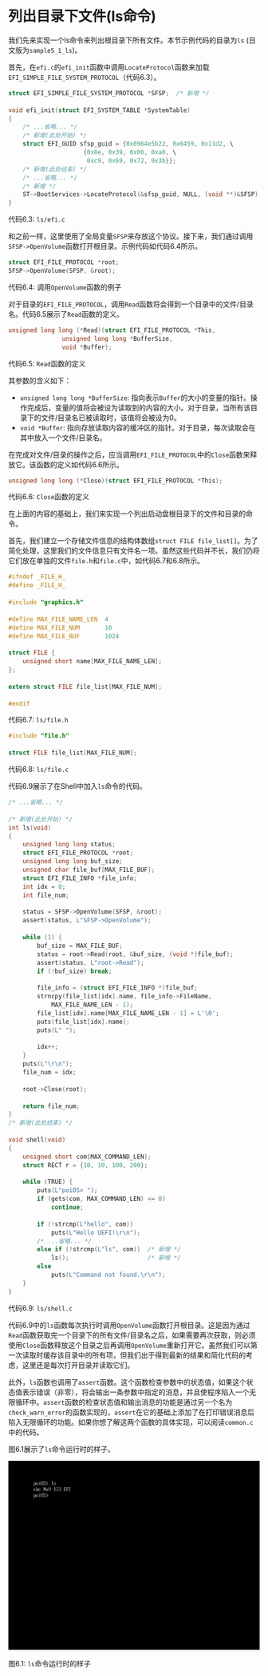 # 列出目录下文件(ls命令)

我们先来实现一个ls命令来列出根目录下所有文件。本节示例代码的目录为`ls` (日文版为`sample5_1_ls`)。

首先，在`efi.c`的`efi_init`函数中调用`LocateProtocol`函数来加载`EFI_SIMPLE_FILE_SYSTEM_PROTOCOL`（代码6.3）。

```c
struct EFI_SIMPLE_FILE_SYSTEM_PROTOCOL *SFSP;  /* 新增 */

void efi_init(struct EFI_SYSTEM_TABLE *SystemTable)
{
    /* ...省略... */
    /* 新增(此处开始) */
    struct EFI_GUID sfsp_guid = {0x0964e5b22, 0x6459, 0x11d2, \
                     {0x8e, 0x39, 0x00, 0xa0, \
                      0xc9, 0x69, 0x72, 0x3b}};
    /* 新增(此处结束) */
    /* ...省略... */
    /* 新增 */
    ST->BootServices->LocateProtocol(&sfsp_guid, NULL, (void **)&SFSP);
}
```

代码6.3: `ls/efi.c`

和之前一样，这里使用了全局变量`SFSP`来存放这个协议。接下来，我们通过调用`SFSP->OpenVolume`函数打开根目录。示例代码如代码6.4所示。

```c
struct EFI_FILE_PROTOCOL *root;
SFSP->OpenVolume(SFSP, &root);
```

代码6.4: 调用`OpenVolume`函数的例子

对于目录的`EFI_FILE_PROTOCOL`，调用`Read`函数将会得到一个目录中的文件/目录名。代码6.5展示了`Read`函数的定义。

```c
unsigned long long (*Read)(struct EFI_FILE_PROTOCOL *This,
               unsigned long long *BufferSize,
               void *Buffer);
```

代码6.5: `Read`函数的定义

其参数的含义如下：

* `unsigned long long *BufferSize`: 指向表示`Buffer`的大小的变量的指针。操作完成后，变量的值将会被设为读取到的内容的大小。对于目录，当所有该目录下的文件/目录名已被读取时，该值将会被设为0。
* `void *Buffer`: 指向存放读取内容的缓冲区的指针。对于目录，每次读取会在其中放入一个文件/目录名。

在完成对文件/目录的操作之后，应当调用`EFI_FILE_PROTOCOL`中的`Close`函数来释放它。该函数的定义如代码6.6所示。

```c
unsigned long long (*Close)(struct EFI_FILE_PROTOCOL *This);
```

代码6.6: `Close`函数的定义

在上面的内容的基础上，我们来实现一个列出启动盘根目录下的文件和目录的命令。

首先，我们建立一个存储文件信息的结构体数组`struct FILE file_list[]`。为了简化处理，这里我们的文件信息只有文件名一项。虽然这些代码并不长，我们仍将它们放在单独的文件`file.h`和`file.c`中，如代码6.7和6.8所示。

```c
#ifndef _FILE_H_
#define _FILE_H_

#include "graphics.h"

#define MAX_FILE_NAME_LEN  4
#define MAX_FILE_NUM       10
#define MAX_FILE_BUF       1024

struct FILE {
    unsigned short name[MAX_FILE_NAME_LEN];
};

extern struct FILE file_list[MAX_FILE_NUM];

#endif
```

代码6.7: `ls/file.h`

```c
#include "file.h"

struct FILE file_list[MAX_FILE_NUM];
```

代码6.8: `ls/file.c`

代码6.9展示了在Shell中加入`ls`命令的代码。

```c
/* ...省略... */

/* 新增(此处开始) */
int ls(void)
{
    unsigned long long status;
    struct EFI_FILE_PROTOCOL *root;
    unsigned long long buf_size;
    unsigned char file_buf[MAX_FILE_BUF];
    struct EFI_FILE_INFO *file_info;
    int idx = 0;
    int file_num;

    status = SFSP->OpenVolume(SFSP, &root);
    assert(status, L"SFSP->OpenVolume");

    while (1) {
        buf_size = MAX_FILE_BUF;
        status = root->Read(root, &buf_size, (void *)file_buf);
        assert(status, L"root->Read");
        if (!buf_size) break;

        file_info = (struct EFI_FILE_INFO *)file_buf;
        strncpy(file_list[idx].name, file_info->FileName,
            MAX_FILE_NAME_LEN - 1);
        file_list[idx].name[MAX_FILE_NAME_LEN - 1] = L'\0';
        puts(file_list[idx].name);
        puts(L" ");

        idx++;
    }
    puts(L"\r\n");
    file_num = idx;

    root->Close(root);

    return file_num;
}
/* 新增(此处结束) */

void shell(void)
{
    unsigned short com[MAX_COMMAND_LEN];
    struct RECT r = {10, 10, 100, 200};

    while (TRUE) {
        puts(L"poiOS> ");
        if (gets(com, MAX_COMMAND_LEN) <= 0)
            continue;

        if (!strcmp(L"hello", com))
            puts(L"Hello UEFI!\r\n");
        /* ...省略... */
        else if (!strcmp(L"ls", com))  /* 新增 */
            ls();                      /* 新增 */
        else
            puts(L"Command not found.\r\n");
    }
}
```

代码6.9: `ls/shell.c`

代码6.9中的`ls`函数每次执行时调用`OpenVolume`函数打开根目录。这是因为通过`Read`函数获取完一个目录下的所有文件/目录名之后，如果需要再次获取，则必须使用`Close`函数释放这个目录之后再调用`OpenVolume`重新打开它。虽然我们可以第一次读取时缓存该目录中的所有项，但我们出于得到最新的结果和简化代码的考虑，这里还是每次打开目录并读取它们。

此外，`ls`函数也调用了`assert`函数。这个函数检查参数中的状态值，如果这个状态值表示错误（非零），将会输出一条参数中指定的消息，并且使程序陷入一个无限循环中。`assert`函数的检查状态值和输出消息的功能是通过另一个名为`check_warn_error`的函数实现的，`assert`在它的基础上添加了在打印错误消息后陷入无限循环的功能。如果你想了解这两个函数的具体实现，可以阅读`common.c`中的代码。

图6.1展示了`ls`命令运行时的样子。

![`ls`命令运行时的样子](../../images/part1/ls.png)

图6.1: `ls`命令运行时的样子
